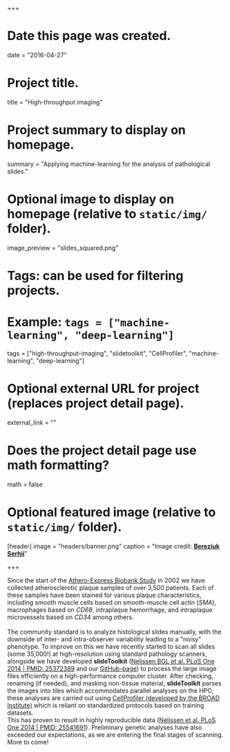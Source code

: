 +++
# Date this page was created.
date = "2016-04-27"

# Project title.
title = "High-throughput imaging"

# Project summary to display on homepage.
summary = "Applying machine-learning for the analysis of pathological slides."

# Optional image to display on homepage (relative to `static/img/` folder).
image_preview = "slides_squared.png"

# Tags: can be used for filtering projects.
# Example: `tags = ["machine-learning", "deep-learning"]`
tags = ["high-throughput-imaging", "slidetoolkit", "CellProfiler", "machine-learning", "deep-learning"]

# Optional external URL for project (replaces project detail page).
external_link = ""

# Does the project detail page use math formatting?
math = false

# Optional featured image (relative to `static/img/` folder).
[header]
image = "headers/banner.png"
caption = "Image credit: [**Bereziuk Serhii**](https://www.shutterstock.com/g/bereziuk%20serhii)"

+++

Since the start of the [Athero-Express Biobank Study](http://www.atheroexpress.nl) in 2002 we have collected atherosclerotic plaque samples of over 3,500 patients. Each of these samples have been stained for various plaque characteristics, including smooth muscle cells based on smooth-muscle cell actin (*SMA*), macrophages based on *CD68*, intraplaque hemorrhage, and intraplaque microvessels based on *CD34* among others. </br></br>The community standard is to analyze histological slides manually, with the downside of inter- and intra-observer variability leading to a "noisy" phenotype. To improve on this we have recently started to scan all slides (some 35,000!) at high-resolution using standard pathology scanners, alongside we have developed **slideToolkit** ([Nelissen BGL et al. PLoS One 2014 | PMID: 25372389](https://www.ncbi.nlm.nih.gov/pubmed/25372389) and our [GitHub-page](https://github.com/swvanderlaan/slideToolkit)) to process the large image files efficiently on a high-performance computer cluster. After checking, renaming (if needed), and masking non-tissue material, **slideToolkit** parses the images into tiles which accommodates parallel analyses on the HPC; these analyses are carried out using [CellProfiler (developed by the BROAD Institute)](http://www.cellprofiler.org) which is reliant on standardized protocols based on training datasets. </br>This has proven to result in highly reproducible data ([Nelissen et al. PLoS One 2014 | PMID: 25541691](https://www.ncbi.nlm.nih.gov/pubmed/25541691)). Preliminary genetic analyses have also exceeded our expectations, as we are entering the final stages of scanning. More to come!

<!-- 
Lorem ipsum dolor sit amet, consectetur adipiscing elit. Duis posuere tellus ac convallis placerat. Proin tincidunt magna sed ex sollicitudin condimentum. Sed ac faucibus dolor, scelerisque sollicitudin nisi. Cras purus urna, suscipit quis sapien eu, pulvinar tempor diam. Quisque risus orci, mollis id ante sit amet, gravida egestas nisl. Sed ac tempus magna. Proin in dui enim. Donec condimentum, sem id dapibus fringilla, tellus enim condimentum arcu, nec volutpat est felis vel metus. Vestibulum sit amet erat at nulla eleifend gravida.

Nullam vel molestie justo. Curabitur vitae efficitur leo. In hac habitasse platea dictumst. Sed pulvinar mauris dui, eget varius purus congue ac. Nulla euismod, lorem vel elementum dapibus, nunc justo porta mi, sed tempus est est vel tellus. Nam et enim eleifend, laoreet sem sit amet, elementum sem. Morbi ut leo congue, maximus velit ut, finibus arcu. In et libero cursus, rutrum risus non, molestie leo. Nullam congue quam et volutpat malesuada. Sed risus tortor, pulvinar et dictum nec, sodales non mi. Phasellus lacinia commodo laoreet. Nam mollis, erat in feugiat consectetur, purus eros egestas tellus, in auctor urna odio at nibh. Mauris imperdiet nisi ac magna convallis, at rhoncus ligula cursus.

Cras aliquam rhoncus ipsum, in hendrerit nunc mattis vitae. Duis vitae efficitur metus, ac tempus leo. Cras nec fringilla lacus. Quisque sit amet risus at ipsum pharetra commodo. Sed aliquam mauris at consequat eleifend. Praesent porta, augue sed viverra bibendum, neque ante euismod ante, in vehicula justo lorem ac eros. Suspendisse augue libero, venenatis eget tincidunt ut, malesuada at lorem. Donec vitae bibendum arcu. Aenean maximus nulla non pretium iaculis. Quisque imperdiet, nulla in pulvinar aliquet, velit quam ultrices quam, sit amet fringilla leo sem vel nunc. Mauris in lacinia lacus.

Suspendisse a tincidunt lacus. Curabitur at urna sagittis, dictum ante sit amet, euismod magna. Sed rutrum massa id tortor commodo, vitae elementum turpis tempus. Lorem ipsum dolor sit amet, consectetur adipiscing elit. Aenean purus turpis, venenatis a ullamcorper nec, tincidunt et massa. Integer posuere quam rutrum arcu vehicula imperdiet. Mauris ullamcorper quam vitae purus congue, quis euismod magna eleifend. Vestibulum semper vel augue eget tincidunt. Fusce eget justo sodales, dapibus odio eu, ultrices lorem. Duis condimentum lorem id eros commodo, in facilisis mauris scelerisque. Morbi sed auctor leo. Nullam volutpat a lacus quis pharetra. Nulla congue rutrum magna a ornare.

Aliquam in turpis accumsan, malesuada nibh ut, hendrerit justo. Cum sociis natoque penatibus et magnis dis parturient montes, nascetur ridiculus mus. Quisque sed erat nec justo posuere suscipit. Donec ut efficitur arcu, in malesuada neque. Nunc dignissim nisl massa, id vulputate nunc pretium nec. Quisque eget urna in risus suscipit ultricies. Pellentesque odio odio, tincidunt in eleifend sed, posuere a diam. Nam gravida nisl convallis semper elementum. Morbi vitae felis faucibus, vulputate orci placerat, aliquet nisi. Aliquam erat volutpat. Maecenas sagittis pulvinar purus, sed porta quam laoreet at.
 -->
